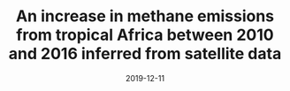---
title: "An increase in methane emissions from tropical Africa between 2010 and 2016 inferred from satellite data"
collection: publications
permalink: /publication/2019-12-11-Lunt
date: 2019-12-11
venue: 'Atmospheric Chemistry and Physics'
paperurl: 'https://doi.org/doi:10.5194/acp-19-14721-2019'
citation: '<b>44</b> - Lunt F.M., Palmer I.P., Feng L., Taylor M.C., Boesch H. et al., An increase in methane emissions from tropical Africa between 2010 and 2016 inferred from satellite data, Atmospheric Chemistry and Physics, 19, 14721-14740, (2019-12-11). <a href=&quot;https://doi.org/doi:10.5194/acp-19-14721-2019&quot;>doi:10.5194/acp-19-14721-2019</a> (cited 8 times)

'
---